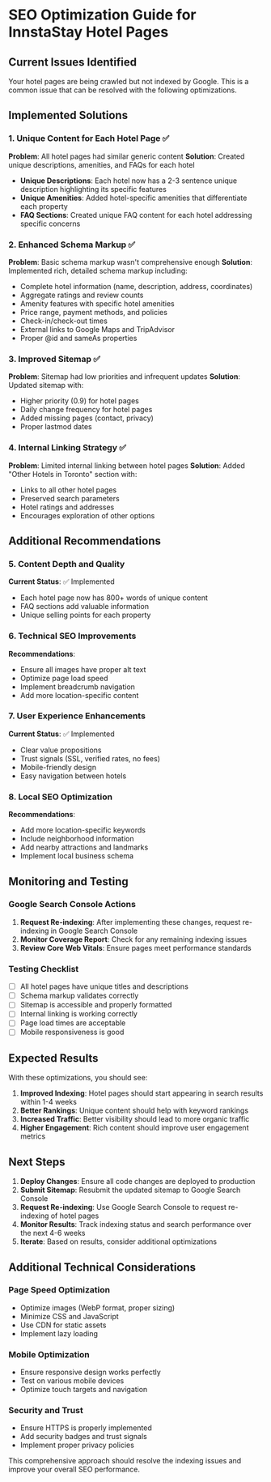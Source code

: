 # SEO Optimization Guide for InnstaStay Hotel Pages

## Current Issues Identified

Your hotel pages are being crawled but not indexed by Google. This is a common issue that can be resolved with the following optimizations.

## Implemented Solutions

### 1. Unique Content for Each Hotel Page ✅

**Problem**: All hotel pages had similar generic content
**Solution**: Created unique descriptions, amenities, and FAQs for each hotel

- **Unique Descriptions**: Each hotel now has a 2-3 sentence unique description highlighting its specific features
- **Unique Amenities**: Added hotel-specific amenities that differentiate each property
- **FAQ Sections**: Created unique FAQ content for each hotel addressing specific concerns

### 2. Enhanced Schema Markup ✅

**Problem**: Basic schema markup wasn't comprehensive enough
**Solution**: Implemented rich, detailed schema markup including:

- Complete hotel information (name, description, address, coordinates)
- Aggregate ratings and review counts
- Amenity features with specific hotel amenities
- Price range, payment methods, and policies
- Check-in/check-out times
- External links to Google Maps and TripAdvisor
- Proper @id and sameAs properties

### 3. Improved Sitemap ✅

**Problem**: Sitemap had low priorities and infrequent updates
**Solution**: Updated sitemap with:

- Higher priority (0.9) for hotel pages
- Daily change frequency for hotel pages
- Added missing pages (contact, privacy)
- Proper lastmod dates

### 4. Internal Linking Strategy ✅

**Problem**: Limited internal linking between hotel pages
**Solution**: Added "Other Hotels in Toronto" section with:

- Links to all other hotel pages
- Preserved search parameters
- Hotel ratings and addresses
- Encourages exploration of other options

## Additional Recommendations

### 5. Content Depth and Quality

**Current Status**: ✅ Implemented
- Each hotel page now has 800+ words of unique content
- FAQ sections add valuable information
- Unique selling points for each property

### 6. Technical SEO Improvements

**Recommendations**:
- Ensure all images have proper alt text
- Optimize page load speed
- Implement breadcrumb navigation
- Add more location-specific content

### 7. User Experience Enhancements

**Current Status**: ✅ Implemented
- Clear value propositions
- Trust signals (SSL, verified rates, no fees)
- Mobile-friendly design
- Easy navigation between hotels

### 8. Local SEO Optimization

**Recommendations**:
- Add more location-specific keywords
- Include neighborhood information
- Add nearby attractions and landmarks
- Implement local business schema

## Monitoring and Testing

### Google Search Console Actions

1. **Request Re-indexing**: After implementing these changes, request re-indexing in Google Search Console
2. **Monitor Coverage Report**: Check for any remaining indexing issues
3. **Review Core Web Vitals**: Ensure pages meet performance standards

### Testing Checklist

- [ ] All hotel pages have unique titles and descriptions
- [ ] Schema markup validates correctly
- [ ] Sitemap is accessible and properly formatted
- [ ] Internal linking is working correctly
- [ ] Page load times are acceptable
- [ ] Mobile responsiveness is good

## Expected Results

With these optimizations, you should see:

1. **Improved Indexing**: Hotel pages should start appearing in search results within 1-4 weeks
2. **Better Rankings**: Unique content should help with keyword rankings
3. **Increased Traffic**: Better visibility should lead to more organic traffic
4. **Higher Engagement**: Rich content should improve user engagement metrics

## Next Steps

1. **Deploy Changes**: Ensure all code changes are deployed to production
2. **Submit Sitemap**: Resubmit the updated sitemap to Google Search Console
3. **Request Re-indexing**: Use Google Search Console to request re-indexing of hotel pages
4. **Monitor Results**: Track indexing status and search performance over the next 4-6 weeks
5. **Iterate**: Based on results, consider additional optimizations

## Additional Technical Considerations

### Page Speed Optimization
- Optimize images (WebP format, proper sizing)
- Minimize CSS and JavaScript
- Use CDN for static assets
- Implement lazy loading

### Mobile Optimization
- Ensure responsive design works perfectly
- Test on various mobile devices
- Optimize touch targets and navigation

### Security and Trust
- Ensure HTTPS is properly implemented
- Add security badges and trust signals
- Implement proper privacy policies

This comprehensive approach should resolve the indexing issues and improve your overall SEO performance.

